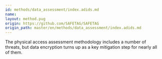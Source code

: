 ```yaml
---
id: methods/data_assessment/index.adids.md
name: 
layout: method.pug
origin: https://github.com/SAFETAG/SAFETAG
origin_path: master/en/methods/data_assessment/index.adids.md
---
```

The physical access assessment methodology includes a number of threats, but data encryption turns up as a key mitigation step for nearly all of them.


